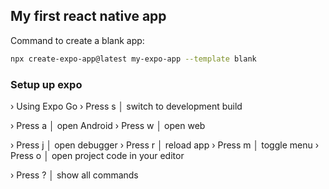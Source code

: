 
## My first react native app

Command to create a blank app: 
``` bash
npx create-expo-app@latest my-expo-app --template blank
```


### Setup up expo
› Using Expo Go
› Press s │ switch to development build

› Press a │ open Android
› Press w │ open web

› Press j │ open debugger
› Press r │ reload app
› Press m │ toggle menu
› Press o │ open project code in your editor

› Press ? │ show all commands